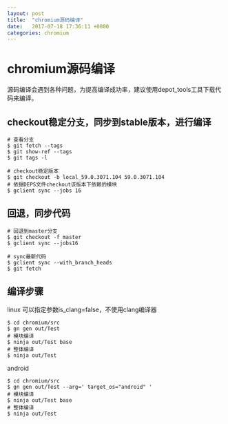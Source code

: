 ```yaml
---
layout: post
title:  "chromium源码编译"
date:   2017-07-18 17:36:11 +0800
categories: chromium
---
```

# chromium源码编译

源码编译会遇到各种问题，为提高编译成功率，建议使用depot_tools工具下载代码来编译。

## checkout稳定分支，同步到stable版本，进行编译
```
# 查看分支
$ git fetch --tags
$ git show-ref --tags
$ git tags -l

# checkout稳定版本
$ git checkout -b local_59.0.3071.104 59.0.3071.104
# 依据DEPS文件checkout该版本下依赖的模块
$ gclient sync --jobs 16
```

## 回退，同步代码
```
# 回退到master分支
$ git checkout -f master
$ gclient sync --jobs16

# sync最新代码
$ gclient sync --with_branch_heads
$ git fetch
```

## 编译步骤

linux
可以指定参数is_clang=false，不使用clang编译器
```
$ cd chromium/src
$ gn gen out/Test
# 模块编译
$ ninja out/Test base
# 整体编译
$ ninja out/Test
```
android
```
$ cd chromium/src
$ gn gen out/Test --arg=' target_os="android" '
# 模块编译
$ ninja out/Test base
# 整体编译
$ ninja out/Test
```
